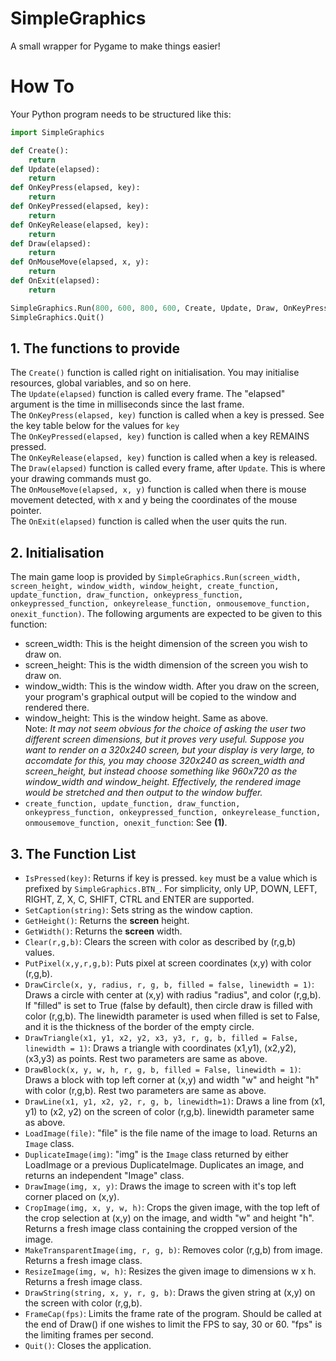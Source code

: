 # SimpleGraphics
A small wrapper for Pygame to make things easier!

# How To
Your Python program needs to be structured like this:
```python
import SimpleGraphics

def Create():
    return
def Update(elapsed):
    return
def OnKeyPress(elapsed, key):
    return
def OnKeyPressed(elapsed, key):
    return
def OnKeyRelease(elapsed, key):
    return
def Draw(elapsed):
    return
def OnMouseMove(elapsed, x, y):
    return
def OnExit(elapsed):
    return

SimpleGraphics.Run(800, 600, 800, 600, Create, Update, Draw, OnKeyPress, OnKeyPressed, OnKeyRelease, OnMouseMove, OnExit)
SimpleGraphics.Quit()
```

## 1. The functions to provide
The ```Create()``` function is called right on initialisation. You may initialise resources, global variables, and so on here.<br>
The ```Update(elapsed)``` function is called every frame. The "elapsed" argument is the time in milliseconds since the last frame.<br>
The ```OnKeyPress(elapsed, key)``` function is called when a key is pressed. See the key table below for the values for ```key```<br>
The ```OnKeyPressed(elapsed, key)``` function is called when a key REMAINS pressed.<br>
The ```OnKeyRelease(elapsed, key)``` function is called when a key is released.<br>
The ```Draw(elapsed)``` function is called every frame, after ```Update```. This is where your drawing commands must go.<br>
The ```OnMouseMove(elapsed, x, y)``` function is called when there is mouse movement detected, with x and y being the coordinates of the mouse pointer.<br>
The ```OnExit(elapsed)``` function is called when the user quits the run.<br>

## 2. Initialisation
The main game loop is provided by ```SimpleGraphics.Run(screen_width, screen_height, window_width, window_height, create_function, update_function, draw_function, onkeypress_function, onkeypressed_function, onkeyrelease_function, onmousemove_function, onexit_function)```. The following arguments are expected to be given to this function:
* screen_width: This is the height dimension of the screen you wish to draw on.
* screen_height: This is the width dimension of the screen you wish to draw on.
* window_width: This is the window width. After you draw on the screen, your program's graphical output will be copied to the window and rendered there. 
* window_height: This is the window height. Same as above.<br>
Note: <i>It may not seem obvious for the choice of asking the user two different screen dimensions, but it proves very useful. Suppose you want to render on a 320x240 screen, but your display is very large,
to accomdate for this, you may choose 320x240 as screen_width and screen_height, but instead choose something like 960x720 as the window_width and window_height. Effectively, the rendered image would be stretched
and then output to the window buffer.</i>
* ```create_function, update_function, draw_function, onkeypress_function, onkeypressed_function, onkeyrelease_function, onmousemove_function, onexit_function```: See <b>(1)</b>.

## 3. The Function List

* ```IsPressed(key)```: Returns if key is pressed. ```key``` must be a value which is prefixed by ```SimpleGraphics.BTN_```. For simplicity, only UP, DOWN, LEFT, RIGHT, Z, X, C, SHIFT, CTRL and ENTER are supported.
* ```SetCaption(string)```: Sets string as the window caption.
* ```GetHeight()```: Returns the <b>screen</b> height.
* ```GetWidth()```: Returns the <b>screen</b> width.
* ```Clear(r,g,b)```: Clears the screen with color as described by (r,g,b) values.
* ```PutPixel(x,y,r,g,b)```: Puts pixel at screen coordinates (x,y) with color (r,g,b).
* ```DrawCircle(x, y, radius, r, g, b, filled = false, linewidth = 1)```: Draws a circle with center at (x,y) with radius "radius", and color (r,g,b). If "filled" is set to True (false by default), then circle draw is filled with color (r,g,b). The linewidth parameter is used when filled is set to False, and it is the thickness of the border of the empty circle.
* ```DrawTriangle(x1, y1, x2, y2, x3, y3, r, g, b, filled = False, linewidth = 1)```: Draws a triangle with coordinates (x1,y1), (x2,y2), (x3,y3) as points. Rest two parameters are same as above.
* ```DrawBlock(x, y, w, h, r, g, b, filled = False, linewidth = 1)```: Draws a block with top left corner at (x,y) and width "w" and height "h" with color (r,g,b). Rest two parameters are same as above.
* ```DrawLine(x1, y1, x2, y2, r, g, b, linewidth=1)```: Draws a line from (x1, y1) to (x2, y2) on the screen of color (r,g,b). linewidth parameter same as above.
* ```LoadImage(file)```: "file" is the file name of the image to load. Returns an ```Image``` class.
* ```DuplicateImage(img)```: "img" is the ```Image``` class returned by either LoadImage or a previous DuplicateImage. Duplicates an image, and returns an independent "Image" class.
* ```DrawImage(img, x, y)```: Draws the image to screen with it's top left corner placed on (x,y).
* ```CropImage(img, x, y, w, h)```: Crops the given image, with the top left of the crop selection at (x,y) on the image, and width "w" and height "h". Returns a fresh image class containing the cropped version of the image.
* ```MakeTransparentImage(img, r, g, b)```: Removes color (r,g,b) from image. Returns a fresh image class.
* ```ResizeImage(img, w, h)```: Resizes the given image to dimensions w x h. Returns a fresh image class.
* ```DrawString(string, x, y, r, g, b)```: Draws the given string at (x,y) on the screen with color (r,g,b).
* ```FrameCap(fps)```: Limits the frame rate of the program. Should be called at the end of Draw() if one wishes to limit the FPS to say, 30 or 60. "fps" is the limiting frames per second.
* ```Quit()```: Closes the application.



